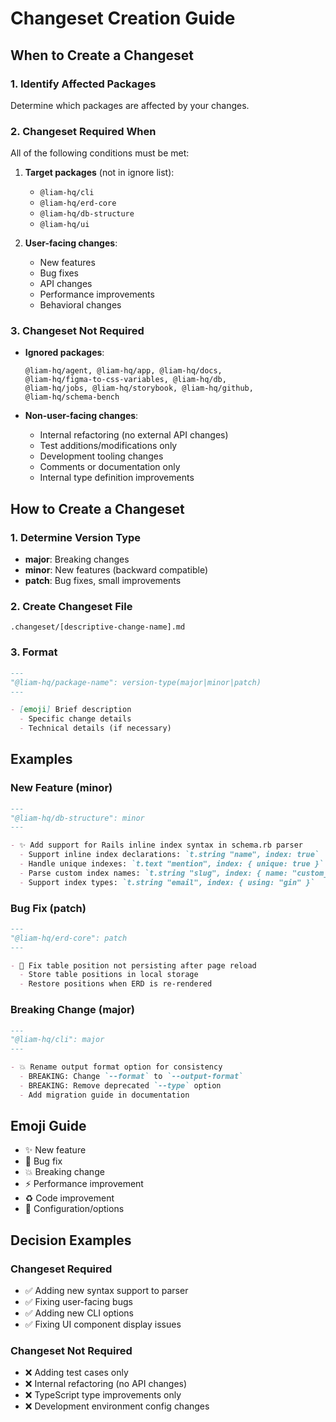# Changeset Creation Guide

## When to Create a Changeset

### 1. Identify Affected Packages

Determine which packages are affected by your changes.

### 2. Changeset Required When

All of the following conditions must be met:

1. **Target packages** (not in ignore list):
   - `@liam-hq/cli`
   - `@liam-hq/erd-core`
   - `@liam-hq/db-structure`
   - `@liam-hq/ui`

2. **User-facing changes**:
   - New features
   - Bug fixes
   - API changes
   - Performance improvements
   - Behavioral changes

### 3. Changeset Not Required

- **Ignored packages**:
  ```
  @liam-hq/agent, @liam-hq/app, @liam-hq/docs,
  @liam-hq/figma-to-css-variables, @liam-hq/db,
  @liam-hq/jobs, @liam-hq/storybook, @liam-hq/github,
  @liam-hq/schema-bench
  ```

- **Non-user-facing changes**:
  - Internal refactoring (no external API changes)
  - Test additions/modifications only
  - Development tooling changes
  - Comments or documentation only
  - Internal type definition improvements

## How to Create a Changeset

### 1. Determine Version Type

- **major**: Breaking changes
- **minor**: New features (backward compatible)
- **patch**: Bug fixes, small improvements

### 2. Create Changeset File

```
.changeset/[descriptive-change-name].md
```

### 3. Format

```markdown
---
"@liam-hq/package-name": version-type(major|minor|patch)
---

- [emoji] Brief description
  - Specific change details
  - Technical details (if necessary)
```

## Examples

### New Feature (minor)
```markdown
---
"@liam-hq/db-structure": minor
---

- ✨ Add support for Rails inline index syntax in schema.rb parser
  - Support inline index declarations: `t.string "name", index: true`
  - Handle unique indexes: `t.text "mention", index: { unique: true }`
  - Parse custom index names: `t.string "slug", index: { name: "custom_name" }`
  - Support index types: `t.string "email", index: { using: "gin" }`
```

### Bug Fix (patch)
```markdown
---
"@liam-hq/erd-core": patch
---

- 🐛 Fix table position not persisting after page reload
  - Store table positions in local storage
  - Restore positions when ERD is re-rendered
```

### Breaking Change (major)
```markdown
---
"@liam-hq/cli": major
---

- 💥 Rename output format option for consistency
  - BREAKING: Change `--format` to `--output-format`
  - BREAKING: Remove deprecated `--type` option
  - Add migration guide in documentation
```

## Emoji Guide

- ✨ New feature
- 🐛 Bug fix
- 💥 Breaking change
- ⚡ Performance improvement
- ♻️ Code improvement
- 🔧 Configuration/options

## Decision Examples

### Changeset Required
- ✅ Adding new syntax support to parser
- ✅ Fixing user-facing bugs
- ✅ Adding new CLI options
- ✅ Fixing UI component display issues

### Changeset Not Required
- ❌ Adding test cases only
- ❌ Internal refactoring (no API changes)
- ❌ TypeScript type improvements only
- ❌ Development environment config changes